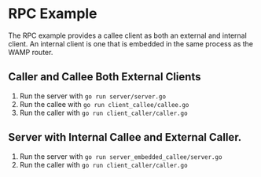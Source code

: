 # RPC Example

The RPC example provides a callee client as both an external and internal client.  An internal client is one that is embedded in the same process as the WAMP router.

## Caller and Callee Both External Clients

1. Run the server with `go run server/server.go`
2. Run the callee with `go run client_callee/callee.go`
3. Run the caller with `go run client_caller/caller.go`

## Server with Internal Callee and External Caller.

1. Run the server with `go run server_embedded_callee/server.go`
2. Run the caller with `go run client_caller/caller.go`
